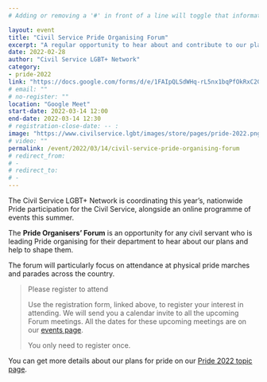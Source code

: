 ```yaml
---
# Adding or removing a '#' in front of a line will toggle that information off and on from being processed. 

layout: event
title: "Civil Service Pride Organising Forum"
excerpt: "A regular opportunity to hear about and contribute to our plans for Pride"
date: 2022-02-28
author: "Civil Service LGBT+ Network"
category: 
- pride-2022
link: "https://docs.google.com/forms/d/e/1FAIpQLSdWHq-rL5nx1bqPfOkRxC2GE5_baH19PVBWSONwOYfjt-OImA/viewform"
# email: ""
# no-register: ""
location: "Google Meet"
start-date: 2022-03-14 12:00
end-date: 2022-03-14 12:30
# registration-close-date: -- :
image: "https://www.civilservice.lgbt/images/store/pages/pride-2022.png"
# video: ""
permalink: /event/2022/03/14/civil-service-pride-organising-forum
# redirect_from: 
# - 
# redirect_to: 
# - 
---
```


The Civil Service LGBT+ Network is coordinating this year’s, nationwide Pride participation for the Civil Service, alongside an online programme of events this summer.

The **Pride Organisers’ Forum** is an opportunity for any civil servant who is leading Pride organising for their department to hear about our plans and help to shape them.

The forum will particularly focus on attendance at physical pride marches and parades across the country.

> Please register to attend
> 
> Use the registration form, linked above, to register your interest in attending. We will send you a calendar invite to all the upcoming Forum meetings. All the dates for these upcoming meetings are on our [events page](/events).
> 
> You only need to register once.

You can get more details about our plans for pride on our [Pride 2022 topic page](/pride-2022).
